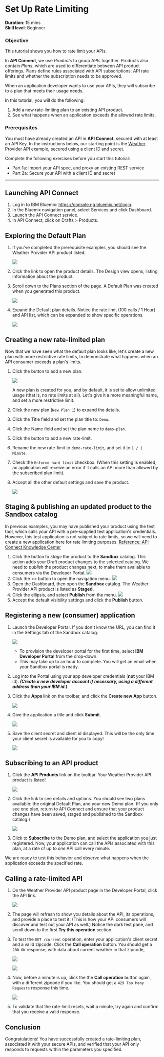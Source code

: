 # Set Up Rate Limiting
**Duration**: 15 mins  
**Skill level**: Beginner  


### Objective
This tutorial shows you how to rate limit your APIs.

In **API Connect**, we use *Products* to group APIs together. Products also contain *Plans*, which are used to differentiate between API product offerings. Plans define rules associated with API subscriptions: API rate limits and whether the subscription needs to be approved.

When an application developer wants to use your APIs, they will subscribe to a plan that meets their usage needs.

In this tutorial, you will do the following:
1. Add a new rate-limiting plan to an existing API product.
2. See what happens when an application exceeds the allowed rate limits.


### Prerequisites
You must have already created an API in **API Connect**, secured with at least an API Key. In the instructions below, our starting point is the [Weather Provider API example](https://github.com/ibm-apiconnect/getting-started/blob/master/bluemix/1a/README.md), secured using a [client ID and secret](https://github.com/ibm-apiconnect/getting-started/blob/master/bluemix/2a/README.md).

Complete the following exercises before you start this tutorial:
- Part 1a: Import your API spec, and proxy an existing REST service
- Part 2a: Secure your API with a client ID and secret


---
## Launching API Connect

1. Log in to IBM Bluemix: https://console.ng.bluemix.net/login.
1. In the Bluemix navigation panel, select Services and click Dashboard.
1. Launch the API Connect service.
1. In API Connect, click on Drafts > Products.

## Exploring the Default Plan
1. If you've completed the prerequisite examples, you should see the Weather Provider API product listed. 

   ![](./images/draftproducts.png)      

1. Click the link to open the product details. The Design view opens, listing information about the product.
1. Scroll down to the Plans section of the page. A Default Plan was created when you generated this product. 

   ![](./images/defaultplanlist.png)    
1. Expand the Default plan details. Notice the rate limit (100 calls / 1 Hour) and API list, which can be expanded to show specific operations.

   ![](./images/defaultplandetails.png) 

   
## Creating a new rate-limited plan

Now that we have seen what the default plan looks like, let's create a new plan with more restrictive rate limits, to demonstrate what happens when an API consumer exceeds a plan's limits. 
1. Click the button to add a new plan.
 
    ![](./images/newplanbutton.png) 
    
    A new plan is created for you, and by default, it is set to allow unlimited usage (that is, no rate limits at all). Let's give it a more meaningful name, and set a more restrictive limit. 
2. Click the new plan (`New Plan 1`) to expand the details.
1. Click the Title field and set the plan title to: `Demo`.
1. Click the Name field and set the plan name to `demo-plan`.
1. Click the button to add a new rate-limit.
1. Rename the new rate-limit to `demo-rate-limit`, and set it to `1 / 1 Minute`.
1. Check the `Enforce hard limit` checkbox. (When this setting is enabled, an application will receive an error if it calls an API more than allowed by the subscribed plan limit).
1. Accept all the other default settings and save the product.

   ![](./images/demoplan.png) 


## Staging & publishing an updated product to the Sandbox catalog

In previous examples, you may have published your product using the test tool, which calls your API with a pre-supplied test application's credentials. However, this test application is not subject to rate limits, so we will need to create a new application here for rate limiting purposes. [Reference: API Connect Knowledge Center](https://www.ibm.com/support/knowledgecenter/SSFS6T/com.ibm.apic.toolkit.doc/tapim_create_product.html)

1. Click the button to *stage* the product to the **Sandbox** catalog. This action adds your Draft product changes to the selected catalog. We need to *publish* the product changes next, to make them available to consumers via the Developer Portal.
   ![](./images/stageproduct.png) 
1. Click the >> button to open the navigation menu.
   ![](./images/navigate.png) 
1. Open the Dashboard, then open the **Sandbox** catalog. The Weather Provider API product is listed as **Staged**.
1. Click the ellipsis, and select **Publish** from the menu.
   ![](./images/publish.png) 
1. Accept the default visibility settings and click the **Publish** button.


## Registering a new (consumer) application

1. Launch the Developer Portal. If you don't know the URL, you can find it in the Settings tab of the Sandbox catalog.

   ![](./images/devportalurl.png)
    - To provision the developer portal for the first time, select **IBM Developer Portal** from the drop-down.
    - This may take up to an hour to complete. You will get an email when your Sandbox portal is ready.
1. Log into the Portal using your app developer credentials (**not** your IBM id). ***(Create a new developer account if necessary, using a different address than your IBM id.)***
1. Click the **Apps** link on the toolbar, and click the **Create new App** button.

   ![](./images/createnewapp.png)
1. Give the application a title and click **Submit**.

   ![](./images/mymobileapp.png)
1. Save the client secret and client id displayed. This will be the only time your client secret is available for you to copy!

   ![](./images/clientidandsecret.png)



## Subscribing to an API product

1. Click the **API Products** link on the toolbar. Your Weather Provider API product is listed! 

   ![](./images/apiproducts.png)
1. Click the link to see details and options. You should see two plans available: the original Default Plan, and your new Demo plan. (If you only see one plan, return to API Connect and ensure that your product changes have been saved, staged and published to the Sandbox catalog.) 

   ![](./images/plans.png)
1. Click to **Subscribe** to the Demo plan, and select the application you just registered. Now, your application can call the APIs associated with this plan, at a rate of up to *one* API call every minute. 

We are ready to test this behavior and observe what happens when the application exceeds the specified rate.

## Calling a rate-limited API

1. On the Weather Provider API product page in the Developer Portal, click the API link.

   ![](./images/weatherproviderapi.png)
1. The page will refresh to show you details about the API, its operations, and provide a place to test it. (This is how your API consumers will discover and test out your API as well.) Notice the dark test pane, and scroll down to the first **Try this operation** section.

1. To test the `GET /current` operation, enter your application's client secret and a valid zipcode. Click the **Call operation** button. You should get a `200 OK` response, with data about current weather in that zipcode, 

   ![](./images/trythisop-1.png)

   ![](./images/response-1.png)

1. Now, before a minute is up, click the the **Call operation** button again, with a different zipcode if you like. You should get a `429 Too Many Requests` response this time.

   ![](./images/response-2.png)

1. To validate that the rate-limit resets, wait a minute, try again and confirm that you receive a valid response.


## Conclusion

Congratulations! You have successfully created a rate-limiting plan, associated it with your secure APIs, and verified that your API only responds to requests within the parameters you specified.
